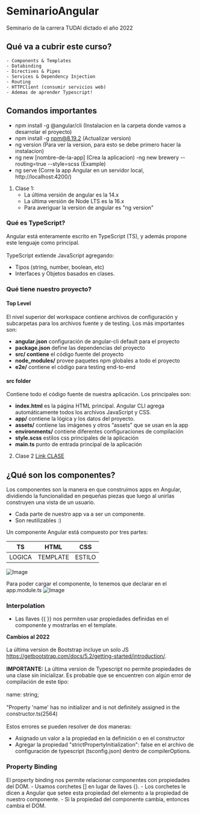 # SeminarioAngular
Seminario de la carrera TUDAI dictado el año 2022

## Qué va a cubrir este curso?
    - Components & Templates
    - Databinding
    - Directives & Pipes
    - Services & Dependency Injection
    - Routing
    - HTTPClient (consumir servicios web)
    - Ademas de aprender Typescript!

## Comandos importantes
- npm install -g @angular/cli (Instalacion en la carpeta donde vamos a desarrolar el proyecto)
- npm install -g npm@8.19.2 (Actualizar version)
- ng version (Para ver la version, para esto se debe primero hacer la instalacion)
-  ng new [nombre-de-la-app] (Crea la aplicacion)
    -ng new brewery --routing=true --style=scss (Example)
- ng serve (Corre la app Angular en un servidor local, http://localhost:4200/)

1. Clase 1:
    - La última versión de angular es la 14.x
    - La última versión de Node LTS es la 16.x
    - Para averiguar la version de angular es  "ng version"

### Qué es TypeScript?
Angular está enteramente escrito en TypeScript (TS), y además propone este lenguaje como principal.
<br></br>
TypeScript extiende JavaScript agregando:
- Tipos (string, number, boolean, etc)
- Interfaces y Objetos basados en clases.


### Qué tiene nuestro proyecto?
#### Top Level
El nivel superior del workspace contiene archivos de configuración y subcarpetas para los archivos fuente y de testing. Los más importantes son:
- **angular.json** configuración de angular-cli default para el proyecto
- **package.json** define las dependencias del proyecto
- **src/ contiene** el código fuente del proyecto
- **node_modules/** provee paquetes npm globales a todo el proyecto
- **e2e/** contiene el código para testing end-to-end

#### src folder
Contiene todo el código fuente de nuestra aplicación. Los principales son:
- **index.html** es la página HTML principal. Angular CLI agrega automáticamente todos los archivos JavaScript y CSS.
- **app/** contiene la lógica y los datos del proyecto.
- **assets/** contiene las imágenes y otros “assets” que se usan en la app
- **environments/** contiene diferentes configuraciones de compilación
- **style.scss** estilos css principales de la aplicación
- **main.ts** punto de entrada principal de la aplicación

2. Clase 2
[Link CLASE](https://youtu.be/fO74AMjx2fk)

## ¿Qué son los componentes?
Los componentes son la manera en que construimos apps en Angular, dividiendo la funcionalidad en pequeñas piezas que luego al unirlas construyen una vista de un usuario.
- Cada parte de nuestro app va a ser un componente.
- Son reutilizables :) 

Un componente Angular está compuesto por tres partes:

| TS | HTML | CSS |
|--|--|--|
| LOGICA | TEMPLATE | ESTILO |

![Image](https://codigoonclick.com/wp-content/uploads/2018/03/conoce-angular-componentes.png)

Para poder cargar el componente, lo tenemos que declarar en el app.module.ts
![Image](https://media.geeksforgeeks.org/wp-content/uploads/20200423180639/gfg_entrycomponent_1.png)

### Interpolation
- Las llaves {{ }} nos permiten usar propiedades definidas en el componente y mostrarlas en el template.

**Cambios al 2022**
<br></br>
La última version de Bootstrap incluye un solo JS <https://getbootstrap.com/docs/5.2/getting-started/introduction/>.
<br></br>
**IMPORTANTE:** La última version de Typescript no permite propiedades de una clase sin inicializar. Es probable que se encuentren con algún error de compilación de este tipo: 
<br></br>
name: string;
<br></br>
"Property 'name' has no initializer and is not definitely assigned in the constructor.ts(2564)
<br></br>
Estos errores se pueden resolver de dos maneras:
   - Asignado un valor a la propiedad en la definición o en el constructor
   - Agregar la propiedad "strictPropertyInitialization": false  en el archivo de configuración de typescript (tsconfig.json) dentro de compilerOptions.

### Property Binding
El property binding nos permite relacionar componentes con propiedades del DOM.
    - Usamos corchetes [] en lugar de llaves {}.
    - Los corchetes le dicen a Angular que setee esta propiedad del elemento a la propiedad de nuestro componente.
    - Si la propiedad del componente cambia, entonces cambia el DOM.



